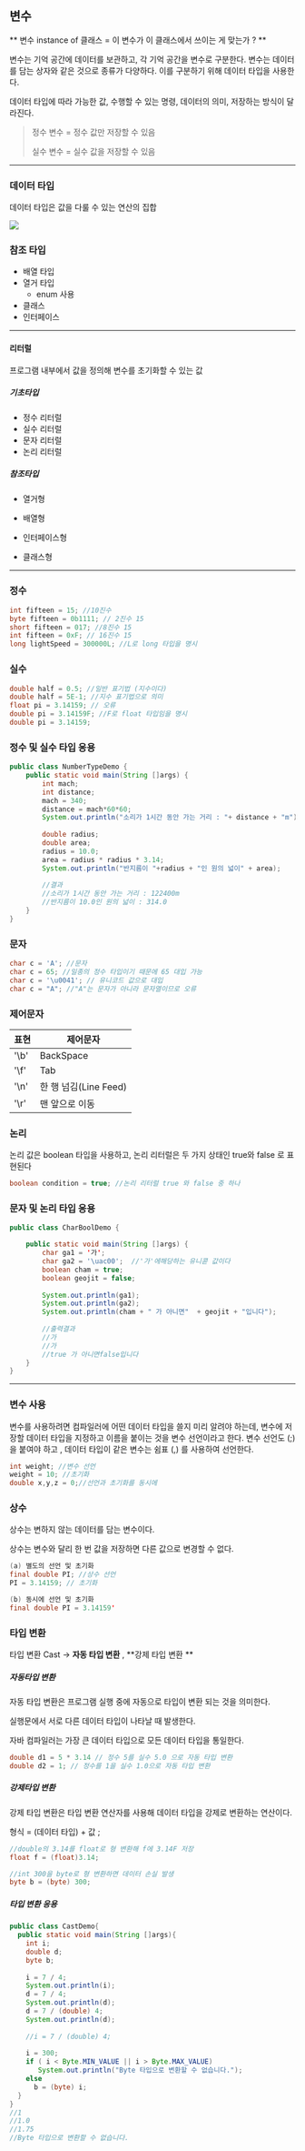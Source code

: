 ## 변수



<instance of>

** 변수 instance of 클래스 = 이 변수가 이 클래스에서 쓰이는 게 맞는가 ? **



변수는 기억 공간에 데이터를 보관하고, 각 기억 공간을 변수로 구분한다. 변수는 데이터를 담는 상자와 같은 것으로 종류가 다양하다. 이를 구분하기 위해 데이터 타입을 사용한다. 

데이터 타입에 따라 가능한 값, 수행할 수 있는 명령, 데이터의 의미, 저장하는 방식이 달라진다.



>  정수 변수 = 정수 값만 저장할 수 있음 
>
> 실수 변수 = 실수 값을 저장할 수 있음 



----------------------------



### 데이터 타입 

데이터 타입은 값을 다룰 수 있는 연산의 집합 

![](https://t1.daumcdn.net/cfile/tistory/99E8E24B5B613AB212)



### 참조 타입 

+ 배열 타입 
+ 열거 타입
  + enum 사용
+ 클래스 
+ 인터페이스 



------------------------

#### 리터럴

프로그램 내부에서 값을 정의해 변수를 초기화할 수 있는 값



##### 기초타입 

+ 정수 리터럴
+ 실수 리터럴 
+ 문자 리터럴 
+ 논리 리터럴



##### 참조타입

+ 열거형 

+ 배열형

+ 인터페이스형

+ 클래스형

  



-------------

### 정수 

```java
int fifteen = 15; //10진수
byte fifteen = 0b1111; // 2진수 15
short fifteen = 017; //8진수 15
int fifteen = 0xF; // 16진수 15
long lightSpeed = 300000L; //L로 long 타입을 명시
```



### 실수 

```java
double half = 0.5; //일반 표기법 (지수이다)
double half = 5E-1; //지수 표기법으로 의미
float pi = 3.14159; // 오류
double pi = 3.14159F; //F로 float 타입임을 명시
double pi = 3.14159;
```



### 정수 및 실수 타입 응용

```java
public class NumberTypeDemo {
	public static void main(String []args) {
		int mach;
		int distance;
		mach = 340;
		distance = mach*60*60;
		System.out.println("소리가 1시간 동안 가는 거리 : "+ distance + "m");
		
		double radius;
		double area;
		radius = 10.0;
		area = radius * radius * 3.14;
		System.out.println("반지름이 "+radius + "인 원의 넓이" + area);
		
		//결과
		//소리가 1시간 동안 가는 거리 : 122400m
		//반지름이 10.0인 원의 넓이 : 314.0
	}
}

```



### 문자 

```java
char c = 'A'; //문자
char c = 65; //일종의 정수 타입이기 때문에 65 대입 가능
char c = '\u0041'; // 유니코드 값으로 대입
char c = "A"; //"A"는 문자가 아니라 문자열이므로 오류 
```



### 제어문자 

| 표현 | 제어문자              |
| ---- | --------------------- |
| '\b' | BackSpace             |
| '\f' | Tab                   |
| '\n' | 한 행 넘김(Line Feed) |
| '\r' | 맨 앞으로 이동        |



### 논리 

논리 값은 boolean 타입을 사용하고, 논리 리터럴은 두 가지 상태인 true와 false 로 표현된다 

```java
boolean condition = true; //논리 리터럴 true 와 false 중 하나
```



### 문자 및 논리 타입 응용

```java
public class CharBoolDemo {

	public static void main(String []args) {
		char ga1 = '가';
		char ga2 = '\uac00';  //'가'에해당하는 유니콛 값이다
		boolean cham = true;
		boolean geojit = false;
		
		System.out.println(ga1);
		System.out.println(ga2);
		System.out.println(cham + " 가 아니면"  + geojit + "입니다");
		
		//출력결과 
		//가
		//가
		//true 가 아니면false입니다	
	}
}
```



----------------------------

### 변수 사용 

변수를 사용하려면 컴파일러에 어떤 데이터 타입을 쓸지 미리 알려야 하는데, 변수에 저장할 데이터 타입을 지정하고 이름을 붙이는 것을 변수 선언이라고 한다. 변수 선언도 (;) 을 붙여야 하고 , 데이터 타입이 같은 변수는 쉼표 (,) 를 사용하여 선언한다.

```java
int weight; //변수 선언
weight = 10; //초기화
double x,y,z = 0;//선언과 초기화를 동시에
```





### 상수

상수는 변하지 않는 데이터를 담는 변수이다.

상수는 변수와 달리 한 번 값을 저장하면 다른 값으로 변경할 수 없다.

```java
(a) 별도의 선언 및 초기화
final double PI; //상수 선언
PI = 3.14159; // 초기화 

(b) 동시에 선언 및 초기화
final double PI = 3.14159'  
```



### 타입 변환

타입 변환 Cast -> **자동 타입 변환** ,  **강제 타입 변환 **



##### 자동타입 변환

자동 타입 변환은 프로그램 실행 중에 자동으로 타입이 변환 되는 것을 의미한다.

실행문에서 서로 다른 데이터 타입이 나타날 때 발생한다. 

자바 컴파일러는 가장 큰 데이터 타입으로 모든 데이터 타입을 통일한다.

```java
double d1 = 5 * 3.14 // 정수 5를 실수 5.0 으로 자동 타입 변환
double d2 = 1; // 정수를 1을 실수 1.0으로 자동 타입 변환
```



##### 강제타입 변환

강제 타입 변환은 타입 변환 연산자를 사용해 데이터 타입을 강제로 변환하는 연산이다.

형식 = (데이터 타입) + 값 ;

```java
//double의 3.14를 float로 형 변환해 f에 3.14F 저장
float f = (float)3.14;

//int 300을 byte로 형 변환하면 데이터 손실 발생
byte b = (byte) 300;

```



##### 타입 변환 응용 

```java
public class CastDemo{
  public static void main(String []args){
    int i;
    double d;
    byte b;
    
    i = 7 / 4;
    System.out.println(i);
    d = 7 / 4;
    System.out.println(d);
    d = 7 / (double) 4;
    System.out.println(d);
    
    //i = 7 / (double) 4;
    
    i = 300;
    if ( i < Byte.MIN_VALUE || i > Byte.MAX_VALUE)
       System.out.println("Byte 타입으로 변환할 수 없습니다.");
    else
      b = (byte) i;
  }
}
//1
//1.0
//1.75
//Byte 타입으로 변환할 수 없습니다.
```



